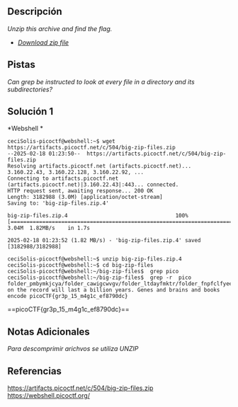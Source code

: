 
## Descripción

*Unzip this archive and find the flag.*
- *[Download zip file]()* 
## Pistas
 *Can grep be instructed to look at every file
  in a directory and its subdirectories?*
## Solución 1

*Webshell *

```
ceciSolis-picoctf@webshell:~$ wget https://artifacts.picoctf.net/c/504/big-zip-files.zip
--2025-02-18 01:23:50--  https://artifacts.picoctf.net/c/504/big-zip-files.zip
Resolving artifacts.picoctf.net (artifacts.picoctf.net)... 3.160.22.43, 3.160.22.128, 3.160.22.92, ...
Connecting to artifacts.picoctf.net (artifacts.picoctf.net)|3.160.22.43|:443... connected.
HTTP request sent, awaiting response... 200 OK
Length: 3182988 (3.0M) [application/octet-stream]
Saving to: 'big-zip-files.zip.4'

big-zip-files.zip.4                                  100%[===================================================================================================================>]   3.04M  1.82MB/s    in 1.7s    

2025-02-18 01:23:52 (1.82 MB/s) - 'big-zip-files.zip.4' saved [3182988/3182988]

ceciSolis-picoctf@webshell:~$ unzip big-zip-files.zip.4
ceciSolis-picoctf@webshell:~$ cd big-zip-files
ceciSolis-picoctf@webshell:~/big-zip-files$  grep pico
ceciSolis-picoctf@webshell:~/big-zip-files$  grep -r  pico
folder_pmbymkjcya/folder_cawigcwvgv/folder_ltdayfmktr/folder_fnpfclfyee/whzxrpivpqld.txt:information on the record will last a billion years. Genes and brains and books encode picoCTF{gr3p_15_m4g1c_ef8790dc}
```
==picoCTF{gr3p_15_m4g1c_ef8790dc}==
## Notas Adicionales 
*Para descomprimir arichvos se utiliza UNZIP*
## Referencias 
https://artifacts.picoctf.net/c/504/big-zip-files.zip
https://webshell.picoctf.org/